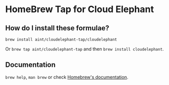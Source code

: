 # HomeBrew Tap for Cloud Elephant

## How do I install these formulae?

`brew install aint/cloudelephant-tap/cloudelephant`

Or `brew tap aint/cloudelephant-tap` and then `brew install cloudelephant`.

## Documentation

`brew help`, `man brew` or check [Homebrew's documentation](https://docs.brew.sh).
